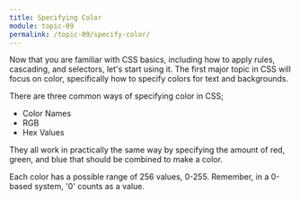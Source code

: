 ```yaml
---
title: Specifying Color
module: topic-09
permalink: /topic-09/specify-color/
---
```


<div class="divider-heading"></div>

Now that you are familiar with CSS basics, including how to apply rules, cascading, and selectors, let's start using it. The first major topic in CSS will focus on color, specifically how to specify colors for text and backgrounds.

There are three common ways of specifying color in CSS;

- Color Names
- RGB
- Hex Values

They all work in practically the same way by specifying the amount of red, green, and blue that should be combined to make a color.

Each color has a possible range of 256 values, 0-255. Remember, in a 0-based system, '0' counts as a value.
